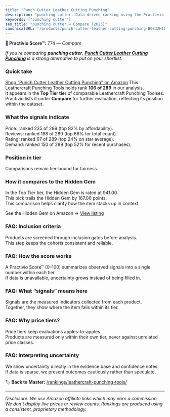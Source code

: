 ```yaml
---
title: "Punch Cutter Leather Cutting Punching"
description: "punching cutter: Data-driven ranking using the Practivio Score™. Positioned by quality, value, demand, findability, momentum."
keywords: ["punching cutter"]
seo_title: "punching cutter — Compare (2025)"
canonicalURL: "/products/punch-cutter-leather-cutting-punching-B0832H1D37/"
---
```


**🛒 Practivio Score™:** 774 — _Compare_


*If you're comparing **punching cutter**, **[Punch Cutter Leather Cutting Punching](https://www.amazon.com/dp/B0832H1D37?tag=practivio-20)** is a strong alternative to put on your shortlist.*
### Quick take
[Shop “Punch Cutter Leather Cutting Punching” on Amazon](https://www.amazon.com/dp/B0832H1D37?tag=practivio-20)
This Leathercraft Punching Tools holds rank **106 of 289** in our analysis.  
It appears in the **Top Tier tier** of comparable Leathercraft Punching Toolses.  
Practivio lists it under **Compare** for further evaluation, reflecting its position within the dataset.

### What the signals indicate
Price: ranked 235 of 289 (top 82% by affordability).  
Reviews: ranked 188 of 289 (top 66% for total count).  
Rating: ranked 67 of 289 (top 24% on star average).  
Demand: ranked 150 of 289 (top 52% for recent purchases).

### Position in tier
Comparisons remain tier-bound for fairness.

### How it compares to the Hidden Gem
In the Top Tier tier, the Hidden Gem is rated at 941.00.  
This pick trails the Hidden Gem by 167.00 points.  
This comparison helps clarify how the item stacks up in context.  

See the Hidden Gem on Amazon → [View listing](https://www.amazon.com/dp/B09VBWYHQY?tag=practivio-20)

### FAQ: Inclusion criteria
Products are screened through inclusion gates before analysis.  
This step keeps the cohorts consistent and reliable.

### FAQ: How the score works
A Practivio Score™ (0–100) summarizes observed signals into a single number within each tier.  
If data is unavailable, uncertainty grows instead of being filled in.

### FAQ: What “signals” means here
Signals are the measured indicators collected from each product.  
Together, they show where the item falls within its tier.

### FAQ: Why price tiers?
Price tiers keep evaluations apples-to-apples.  
Products are measured only within their own tier, never against unrelated price classes.

### FAQ: Interpreting uncertainty
We show uncertainty directly in the evidence base and confidence notes.  
If data is sparse, we present outcomes cautiously rather than speculate.

<!-- Missing template for Compare/CompareWithinPriceClass -->


🏷️ **Back to Master:** [/rankings/leathercraft-punching-tools/](/rankings/leathercraft-punching-tools/)

---
_Disclosure: We use Amazon affiliate links which may earn a commission. We don’t display live prices or review counts. Rankings are produced using a consistent, proprietary methodology._
